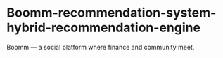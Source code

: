 # Boomm-recommendation-system-hybrid-recommendation-engine
Boomm — a social platform where finance and community meet.

